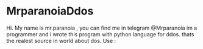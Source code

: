 # MrparanoiaDdos
Hi. My name is mr.paranoia , you can find me in telegram @Mrparanoia
im a programmer and i wrote this program with python language for ddos.
thats the realest source in world about dos.
Use : 

